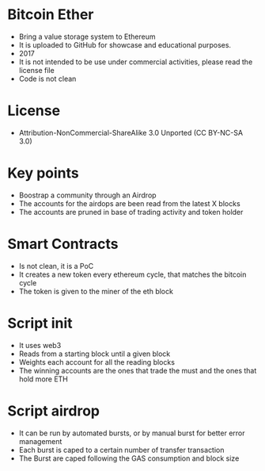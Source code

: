 # Bitcoin Ether
* Bring a value storage system to Ethereum
* It is uploaded to GitHub for showcase and educational purposes.
* 2017
* It is not intended to be use under commercial activities, please read the license file
* Code is not clean

# License
* Attribution-NonCommercial-ShareAlike 3.0 Unported (CC BY-NC-SA 3.0)

# Key points
* Boostrap a community through an Airdrop
* The accounts for the airdops are been read from the latest X blocks
* The accounts are pruned in base of trading activity and token holder

# Smart Contracts
* Is not clean, it is a PoC
* It creates a new token every ethereum cycle, that matches the bitcoin cycle
* The token is given to the miner of the eth block

# Script init
* It uses web3
* Reads from a starting block until a given block
* Weights each account for all the reading blocks
* The winning accounts are the ones that trade the must and the ones that hold more ETH

# Script airdrop
* It can be run by automated bursts, or by manual burst for better error management
* Each burst is caped to a certain number of transfer transaction
* The Burst are caped following the GAS consumption and block size